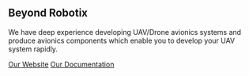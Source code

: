 ## Beyond Robotix 

We have deep experience developing UAV/Drone avionics systems and produce avionics components which enable you to develop your UAV system rapidly.

[Our Website](https://www.beyondrobotix.com)
[Our Documentation](https://beyond-robotix.gitbook.io/docs)
